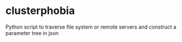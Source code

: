 # clusterphobia
Python script to traverse file system or remote servers and construct a parameter tree in json
